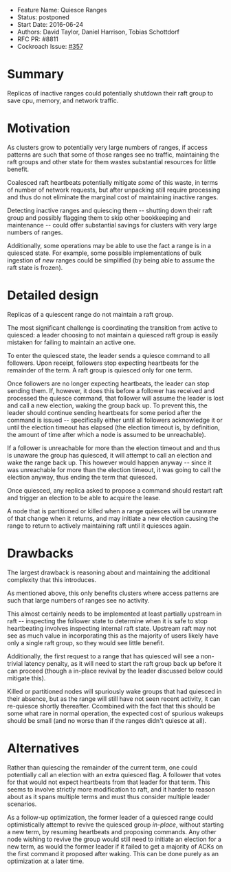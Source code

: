 - Feature Name: Quiesce Ranges
- Status: postponed
- Start Date: 2016-06-24
- Authors: David Taylor, Daniel Harrison, Tobias Schottdorf
- RFC PR: #8811
- Cockroach Issue: [#357](https://github.com/cockroachdb/cockroach/issues/357)


# Summary
Replicas of inactive ranges could potentially shutdown their raft group to save
cpu, memory, and network traffic.

# Motivation
As clusters grow to potentially very large numbers of ranges, if access patterns
are such that some of those ranges see no traffic, maintaining the raft groups
and other state for them wastes substantial resources for little benefit.

Coalesced raft heartbeats potentially mitigate _some_ of this waste, in terms of
number of network requests, but after unpacking still require processing and
thus do not eliminate the marginal cost of maintaining inactive ranges.

Detecting inactive ranges and quiescing them -- shutting down their raft group
and possibly flagging them to skip other bookkeeping and maintenance -- could
offer substantial savings for clusters with very large numbers of ranges.

Additionally, some operations may be able to use the fact a range is in a
quiesced state. For example, some possible implementations of bulk ingestion of
*new* ranges could be simplified (by being able to assume the raft state is
frozen).

# Detailed design
Replicas of a quiescent range do not maintain a raft group.

The most significant challenge is coordinating the transition from active to
quiesced: a leader choosing to not maintain a quiesced raft group is easily
mistaken for failing to maintain an active one.

To enter the quiesced state, the leader sends a quiesce command to all
followers. Upon receipt, followers stop expecting heartbeats for the remainder
of the term. A raft group is quiesced only for one term.

Once followers are no longer expecting heartbeats, the leader can stop sending
them. If, however, it does this before a follower has received and processed the
quiesce command, that follower will assume the leader is lost and call a new
election, waking the group back up. To prevent this, the leader should continue
sending heartbeats for some period after the command is issued -- specifically
either until all followers acknowledge it or until the election timeout has
elapsed (the election timeout is, by definition, the amount of time after which
a node is assumed to be unreachable).

If a follower is unreachable for more than the election timeout and and thus is
unaware the group has quiesced, it will attempt to call an election and wake the
range back up. This however would happen anyway -- since it was unreachable for
more than the election timeout, it was going to call the election anyway, thus
ending the term that quiesced.

Once quiesced, any replica asked to propose a command should restart raft and
trigger an election to be able to acquire the lease.

A node that is partitioned or killed when a range quiesces will be unaware of
that change when it returns, and may initiate a new election causing the range
to return to actively maintaining raft until it quiesces again.

# Drawbacks
The largest drawback is reasoning about and maintaining the additional
complexity that this introduces.

As mentioned above, this only benefits clusters where access patterns are such
that large numbers of ranges see no activity.

This almost certainly needs to be implemented at least partially upstream in
raft -- inspecting the follower state to determine when it is safe to stop
heartbeating involves inspecting internal raft state. Upstream raft may not see
as much value in incorporating this as the majority of users likely have only a
single raft group, so they would see little benefit.

Additionally, the first request to a range that has quiesced will see a
non-trivial latency penalty, as it will need to start the raft group back up
before it can proceed (though a in-place revival by the leader discussed below
could mitigate this).

Killed or partitioned nodes will spuriously wake groups that had quiesced in
their absence, but as the range will still have not seen recent activity, it can
re-quiesce shortly thereafter. Ccombined with the fact that this should be some
what rare in normal operation, the expected cost of spurious wakeups should be
small (and no worse than if the ranges didn't quiesce at all).

# Alternatives
Rather than quiescing the remainder of the current term, one could potentially
call an election with an extra quiesced flag. A follower that votes for that
would not expect heartbeats from that leader for that term. This seems to
involve strictly more modification to raft, and it harder to reason about as it
spans multiple terms and must thus consider multiple leader scenarios.

As a follow-up optimization, the former leader of a quiesced range could
optimistically attempt to revive the quiesced group *in-place*, without starting
a new term, by resuming heartbeats and proposing commands. Any other node
wishing to revive the group would still need to initiate an election for a new
term, as would the former leader if it failed to get a majority of ACKs on the
first command it proposed after waking. This can be done purely as an
optimization at a later time.
